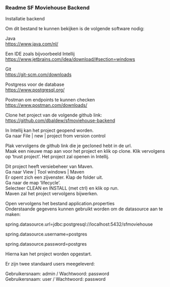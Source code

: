 
### Readme SF Moviehouse Backend

Installatie backend

Om dit bestand te kunnen bekijken is de volgende software nodig:

Java   
https://www.java.com/nl/

Een IDE zoals bijvoorbeeld Intellij  
https://www.jetbrains.com/idea/download/#section=windows

Git   
https://git-scm.com/downloads

Postgress voor de database   
https://www.postgresql.org/

Postman om endpoints te kunnen checken   
https://www.postman.com/downloads/

Clone het project van de volgende github link:  
https://github.com/dbaldew/sfmoviehouse-backend


In Intellij kan het project geopend worden.  
Ga naar File | new | project from  version control


Plak vervolgens de github link die je gecloned hebt in de url.   
Maak een nieuwe map aan voor het project en klik op clone. 
Klik vervolgens op ‘trust project’. Het project zal openen in Intellij.  

Dit project heeft versiebeheer van Maven.  
Ga naar View | Tool windows | Maven  
Er opent zich een zijvenster. Klap de folder uit.  
Ga naar de map ‘lifecycle’.  
Selecteer CLEAN en INSTALL (met ctrl) en klik op run.   
Maven zal het project vervolgens bijwerken.  


Open vervolgens het bestand application.properties  
Onderstaande gegevens kunnen gebruikt worden om de datasource aan te maken:


spring.datasource.url=jdbc:postgresql://localhost:5432/sfmoviehouse  

spring.datasource.username=postgres  

spring.datasource.password=postgres  

Hierna kan het project worden opgestart.

Er zijn twee standaard users meegeleverd:  

Gebruikersnaam: admin / Wachtwoord: password  
Gebruikersnaam: user / Wachtwoord: password



